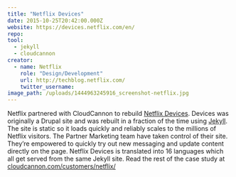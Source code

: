 ```yaml
---
title: "Netflix Devices"
date: 2015-10-25T20:42:00.000Z
website: https://devices.netflix.com/en/
repo:
tool:
  - jekyll
  - cloudcannon
creator:
  - name: Netflix
    role: "Design/Development"
    url: http://techblog.netflix.com/
    twitter_username:
image_path: /uploads/1444963245916_screenshot-netflix.jpg
---
```

Netflix partnered with CloudCannon to rebuild [Netflix Devices](https://devices.netflix.com/). Devices was originally a Drupal site and was rebuilt in a fraction of the time using [Jekyll](http://jekyllrb.com/). The site is static so it loads quickly and reliably scales to the millions of Netflix visitors. The Partner Marketing team have taken control of their site. They’re empowered to quickly try out new messaging and update content directly on the page. Netflix Devices is translated into 16 languages which all get served from the same Jekyll site.
Read the rest of the case study at [cloudcannon.com/customers/netflix/](http://cloudcannon.com/customers/netflix/)
